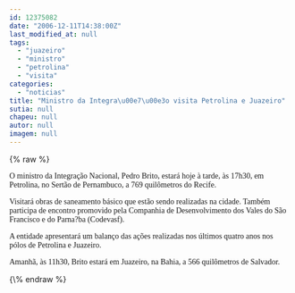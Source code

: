 ```yaml
---
id: 12375082
date: "2006-12-11T14:38:00Z"
last_modified_at: null
tags:
  - "juazeiro"
  - "ministro"
  - "petrolina"
  - "visita"
categories:
  - "noticias"
title: "Ministro da Integra\u00e7\u00e3o visita Petrolina e Juazeiro"
sutia: null
chapeu: null
autor: null
imagem: null
---
```

{\% raw %}
<p><P><FONT face=Verdana>O ministro da Integração Nacional, Pedro Brito, estará hoje à tarde, às 17h30,&nbsp;em Petrolina, no Sertão de Pernambuco, a 769 quilômetros do Recife. </FONT></P></p>
<p><P><FONT face=Verdana>Visitará&nbsp;obras de saneamento básico que estão sendo realizadas na cidade. Também participa de encontro promovido pela Companhia de Desenvolvimento dos Vales do São Francisco e do Parna?ba (Codevasf).</FONT></P></p>
<p><P><FONT face=Verdana>A entidade&nbsp;</FONT><FONT face=Verdana>apresentará um balanço das ações realizadas nos últimos quatro anos nos pólos de Petrolina e Juazeiro.</FONT></P></p>
<p><P><FONT face=Verdana>Amanhã, às 11h30,&nbsp;Brito&nbsp;estará em Juazeiro, na Bahia, a 566 quilômetros de Salvador. </FONT></P> </p>
{\% endraw %}